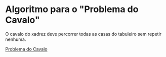 # Algoritmo para o "Problema do Cavalo"
O cavalo do xadrez deve percorrer todas as casas do tabuleiro sem repetir nenhuma.

[Problema do Cavalo](https://pt.wikipedia.org/wiki/Problema_do_cavalo)
